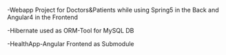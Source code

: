 -Webapp Project for Doctors&Patients while using Spring5 in the Back and Angular4 in the Frontend

-Hibernate used as ORM-Tool for MySQL DB

-HealthApp-Angular Frontend as Submodule
